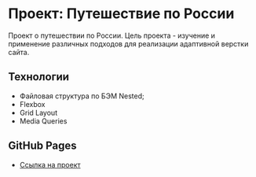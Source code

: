 # Проект: Путешествие по России
Проект о путешествии по России. Цель проекта - изучение и применение различных подходов для реализации адаптивной верстки сайта.
## Технологии
* Файловая структура по БЭМ Nested;
* Flexbox
* Grid Layout
* Media Queries

##  GitHub Pages
* [Ссылка на проект](https://sushaivanova.github.io/russian-travel/)